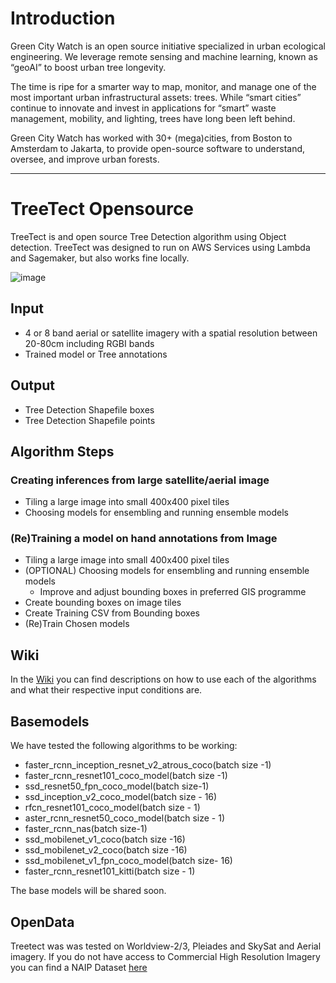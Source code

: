 
# Introduction

Green City Watch is an open source initiative specialized in urban ecological engineering. We leverage remote sensing and machine learning, known as “geoAI” to boost urban tree longevity.

The time is ripe for a smarter way to map, monitor, and manage one of the most important urban infrastructural assets: trees. While “smart cities” continue to innovate and invest in applications for “smart” waste management, mobility, and  lighting, trees have long been left behind.

Green City Watch has worked with 30+ (mega)cities, from Boston to Amsterdam to Jakarta, to provide open-source software to understand, oversee, and improve urban forests.

***

# TreeTect Opensource

TreeTect is and open source Tree Detection algorithm using Object detection.
TreeTect was designed to run on AWS Services using Lambda and Sagemaker, but also works fine locally.

![image](https://user-images.githubusercontent.com/32303294/92995149-1851ae00-f501-11ea-92c0-67fa6ac25f50.png)

## Input
* 4 or 8 band aerial or satellite imagery with a spatial resolution between 20-80cm including RGBI bands
* Trained model or Tree annotations

## Output
* Tree Detection Shapefile boxes
* Tree Detection Shapefile points

## Algorithm Steps
### Creating inferences from large satellite/aerial image
* Tiling a large image into small 400x400 pixel tiles
* Choosing models for ensembling and running ensemble models

### (Re)Training a model on hand annotations from Image
* Tiling a large image into small 400x400 pixel tiles
* (OPTIONAL) Choosing models for ensembling and running ensemble models
   * Improve and adjust bounding boxes in preferred GIS programme
* Create bounding boxes on image tiles
* Create Training CSV from Bounding boxes
* (Re)Train Chosen models

## Wiki
In the [Wiki](https://github.com/krakchris/TreeTect/wiki) you can find descriptions on how to use each of the algorithms and what their respective input conditions are.

## Basemodels
We have tested the following algorithms to be working:

* faster_rcnn_inception_resnet_v2_atrous_coco(batch size -1)
* faster_rcnn_resnet101_coco_model(batch size -1)
* ssd_resnet50_fpn_coco_model(batch size-1)
* ssd_inception_v2_coco_model(batch size - 16)
* rfcn_resnet101_coco_model(batch size - 1)
* aster_rcnn_resnet50_coco_model(batch size - 1)
* faster_rcnn_nas(batch size-1)
* ssd_mobilenet_v1_coco(batch size -16)
* ssd_mobilenet_v2_coco(batch size -16)
* ssd_mobilenet_v1_fpn_coco_model(batch size- 16)
* faster_rcnn_resnet101_kitti(batch size - 1)

The base models will be shared soon.

## OpenData
Treetect was was tested on Worldview-2/3, Pleiades and SkySat and Aerial imagery.
If you do not have access to Commercial High Resolution Imagery you can find a NAIP Dataset [here](https://azure.microsoft.com/en-us/services/open-datasets/catalog/naip/)

